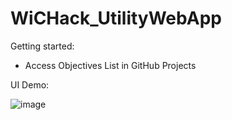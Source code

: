 # WiCHack_UtilityWebApp

Getting started:
  - Access Objectives List in GitHub Projects

UI Demo:

![image](https://github.com/apr8760/WiCHack_UtilityWebApp/assets/89709181/503a5366-a4da-45bb-8c10-313be674ecc5)
